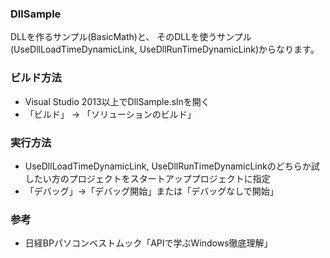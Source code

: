 ### DllSample

DLLを作るサンプル(BasicMath)と、
そのDLLを使うサンプル(UseDllLoadTimeDynamicLink, UseDllRunTimeDynamicLink)からなります。

### ビルド方法

- Visual Studio 2013以上でDllSample.slnを開く
- 「ビルド」 -> 「ソリューションのビルド」

### 実行方法

- UseDllLoadTimeDynamicLink, UseDllRunTimeDynamicLinkのどちらか試したい方のプロジェクトをスタートアッププロジェクトに指定
- 「デバッグ」->「デバッグ開始」または「デバッグなしで開始」

### 参考

* 日経BPパソコンベストムック「APIで学ぶWindows徹底理解」

